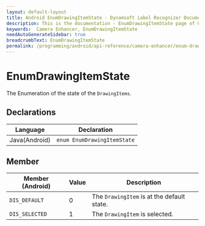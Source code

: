 ```yaml
---
layout: default-layout
title: Android EnumDrawingItemState - Dynamsoft Label Recognizer Documents
description: This is the documentation - EnumDrawingItemState page of CameraEnhancer library.
keywords:  Camera Enhancer, EnumDrawingItemState
needAutoGenerateSidebar: true
breadcrumbText: EnumDrawingItemState
permalink: /programming/android/api-reference/camera-enhancer/enum-drawing-item-state.html
---
```


# EnumDrawingItemState

The Enumeration of the state of the `DrawingItems`.

## Declarations

| Language | Declaration |
|----------|-------------|
| Java(Android) | `enum EnumDrawingItemState` |

## Member

| Member (Android) | Value | Description |
| ---------------- | ----- | ----------- |
| `DIS_DEFAULT` | 0 | The `DrawingItem` is at the default state. |
| `DIS_SELECTED` | 1 | The `DrawingItem` is selected. |
